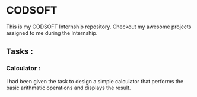 # CODSOFT
This is my CODSOFT Internship repository. Checkout my awesome projects assigned to me during the Internship.
## Tasks :

### Calculator :
I had been given the task to design a simple calculator that performs the basic arithmatic operations and displays the result.
